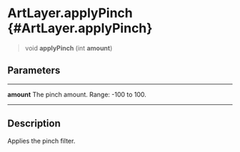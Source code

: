 ArtLayer.applyPinch {#ArtLayer.applyPinch}
===================

> void **applyPinch** (int **amount**)

Parameters
----------

  ------------ ---------------------------------------
  **amount**   The pinch amount. Range: -100 to 100.
  ------------ ---------------------------------------

Description
-----------

Applies the pinch filter.
